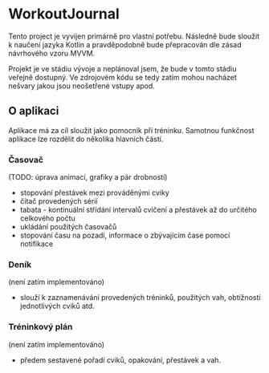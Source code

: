 # WorkoutJournal

Tento project je vyvíjen primárně pro vlastní potřebu. Následně bude sloužit k naučení jazyka Kotlin a pravděpodobně bude přepracován dle zásad návrhového vzoru MVVM.

Projekt je ve stádiu vývoje a neplánoval jsem, že bude v tomto stádiu veřejně dostupný. Ve zdrojovém kódu se tedy zatím mohou nacházet nešvary jakou jsou neošetřené vstupy apod.


## O aplikaci

Aplikace má za cíl sloužit jako pomocník při tréninku. Samotnou funkčnost aplikace lze rozdělit do několika hlavních částí.

### Časovač
(TODO: úprava animací, grafiky a pár drobností)

* stopování přestávek mezi prováděnými cviky
* čítač provedených sérií
* tabata - kontinuální střídání intervalů cvičení a přestávek až do určitého celkového počtu
* ukládání použitých časovačů
* stopování času na pozadí, informace o zbývajícím čase pomocí notifikace

### Deník
(není zatím implementováno)

- slouží k zaznamenávání provedených tréninků, použitých vah, obtížnosti jednotlivých cviků atd.

### Tréninkový plán
(není zatím implementováno)

- předem sestavené pořadí cviků, opakování, přestávek a vah.  
